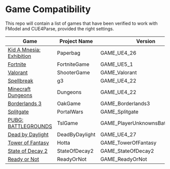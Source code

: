 # Game Compatibility
This repo will contain a list of games that have been verified to work with FModel and CUE4Parse, provided the right settings.

| Game | Project Name | Version |
| --- | --- | --- |
| [Kid A Mnesia: Exhibition](https://store.epicgames.com/en-US/p/kid-a-mnesia-exhibition) | Paperbag | GAME_UE4_26 |
| [Fortnite](https://store.epicgames.com/en-US/p/fortnite) | FortniteGame | GAME_UE5_1 |
| [Valorant](https://store.epicgames.com/en-US/p/valorant) | ShooterGame | GAME_Valorant |
| [Spellbreak](https://store.epicgames.com/en-US/p/spellbreak) | g3 | GAME_UE4_22 |
| [Minecraft Dungeons](https://store.steampowered.com/app/1672970/Minecraft_Dungeons/) | Dungeons | GAME_UE4_22 |
| [Borderlands 3](https://store.epicgames.com/en-US/p/borderlands-3) | OakGame | GAME_Borderlands3 |
| [Splitgate](https://store.steampowered.com/app/677620/Splitgate/) | PortalWars | GAME_Splitgate |
| [PUBG: BATTLEGROUNDS](https://store.steampowered.com/app/578080/PUBG_BATTLEGROUNDS/) | TslGame | GAME_PlayerUnknownsBattlegrounds |
| [Dead by Daylight](https://store.epicgames.com/en-US/p/dead-by-daylight) | DeadByDaylight | GAME_UE4_27 |
| [Tower of Fantasy](https://store.steampowered.com/app/2064650/Tower_of_Fantasy/) | Hotta | GAME_TowerOfFantasy |
| [State of Decay 2](https://store.steampowered.com/app/495420/State_of_Decay_2_Juggernaut_Edition/) | StateOfDecay2 | GAME_StateOfDecay2 |
| [Ready or Not](https://store.steampowered.com/app/1144200/Ready_or_Not/) | ReadyOrNot | GAME_ReadyOrNot |
